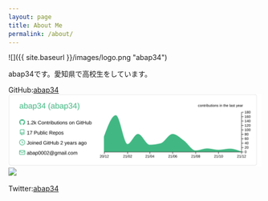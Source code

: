 ```yaml
---
layout: page
title: About Me
permalink: /about/
---
```



![]({{ site.baseurl }}/images/logo.png "abap34")

abap34です。愛知県で高校生をしています。


GitHub:[abap34](https://github.com/abap34)
[![](https://raw.githubusercontent.com/abap34/abap34/master/profile-summary-card-output/vue/0-profile-details.svg)](https://github.com/vn7n24fzkq/github-profile-summary-cards)
![](https://github-readme-stats.vercel.app/api/top-langs/?username=abap34&hide=jupyter%20notebook)

Twitter:[abap34](https://twitter.com/abap34)

